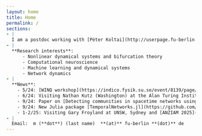 ```yaml
---
layout: home
title: Home
permalink: /
sections:
- |
  I am a postdoc working with [Péter Koltai](http://userpage.fu-berlin.de/peterkoltai/index.html) and [Gary Froyland](https://web.maths.unsw.edu.au/~froyland/) at FU-Berlin. In 2022 I obtained my PhD under [Hil Meijer](https://wwwhome.ewi.utwente.nl/~meijerhge/) titled 'Data, models and transitions in computational neuroscience: bottom-up and top-down approaches' at the University of Twente, see [here]({{site.url}}{{site.baseurl}}/assets/thesis.pdf).
- |
  **Research interests**:
      - Nonlinear dynamical systems and bifurcation theory
      - Computational neuroscience
      - Machine learning and dynamical systems
      - Network dynamics
- |
  **News**:
    - 5/24: [WINQ workshop](https://indico.fysik.su.se/event/8139/page/617-week-2-new-challenges-in-high-dimensional-complex-dynamical-systems) on quantum and complex systems, Stockholm.
    - 6/24: Visiting Nathan Kutz (Washington) at the Alan Turing Institute, London
    - 9/24: Paper on [Detecting communities in spacetime networks using spectral methods](https://arxiv.org/abs/2409.11984) with a fun example on US politics. 
    - 9/24: New Julia package [TemporalNetworks.jl](https://github.com/mkalia94/TemporalNetworks.jl/)!
    - 1-2/25: Visiting Gary Froyland at UNSW, Sydney and [ANZIAM 2025](https://www.anziam.org.au/tiki-read_article.php?articleId=60).
- |
  Email:  m (**dot**) (last name)  **(at)** fu-berlin **(dot)** de
---
```




